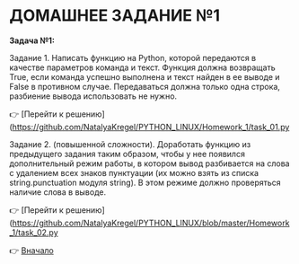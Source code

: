 <a id="return"></a>

# ДОМАШНЕЕ ЗАДАНИЕ №1

**Задача №1:**

Задание 1. Написать функцию на Python, которой передаются в качестве параметров команда и текст.
Функция должна возвращать True, если команда успешно выполнена и текст найден в ее выводе
и False в противном случае. Передаваться должна только одна строка, разбиение вывода
использовать не нужно.

:point_right: [Перейти к решению](https://github.com/NatalyaKregel/PYTHON_LINUX/Homework_1/task_01.py

Задание 2. (повышенной сложности). Доработать функцию из предыдущего задания таким образом,
чтобы у нее появился дополнительный режим работы, в котором вывод разбивается на слова
с удалением всех знаков пунктуации (их можно взять из списка string.punctuation модуля string).
В этом режиме должно проверяться наличие слова в выводе.

:point_right: [Перейти к решению](https://github.com/NatalyaKregel/PYTHON_LINUX/blob/master/Homework_1/task_02.py

:point_right: [Вначало](#return "Вернуться вначало")
